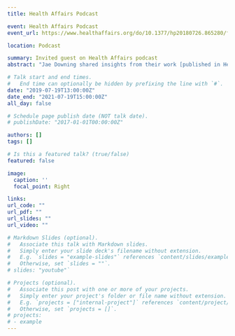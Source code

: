 ```yaml
---
title: Health Affairs Podcast

event: Health Affairs Podcast
event_url: https://www.healthaffairs.org/do/10.1377/hp20180726.865280/full/

location: Podcast

summary: Invited guest on Health Affairs podcast
abstract: "Jae Downing shared insights from their work [published in Health Affairs](https://www.healthaffairs.org/doi/10.1377/hlthaff.2018.0027). At the time, transgender military was banned from serving openly in the military based on the presumption, in part, that healthcare for this population would cost more. Dr. Downing's research found that while the health of transgender civilians is worse than their cisgender peers, no differences were found in the health of transgender and cisgender veterans. [Listen to the podcast!](https://www.healthaffairs.org/do/10.1377/hp20180726.865280/full/)"

# Talk start and end times.
#   End time can optionally be hidden by prefixing the line with `#`.
date: "2019-07-19T13:00:00Z"
date_end: "2021-07-19T15:00:00Z"
all_day: false

# Schedule page publish date (NOT talk date).
# publishDate: "2017-01-01T00:00:00Z"

authors: []
tags: []

# Is this a featured talk? (true/false)
featured: false

image:
  caption: ''
  focal_point: Right

links:
url_code: ""
url_pdf: ""
url_slides: ""
url_video: ""

# Markdown Slides (optional).
#   Associate this talk with Markdown slides.
#   Simply enter your slide deck's filename without extension.
#   E.g. `slides = "example-slides"` references `content/slides/example-slides.md`.
#   Otherwise, set `slides = ""`.
# slides: "youtube"`

# Projects (optional).
#   Associate this post with one or more of your projects.
#   Simply enter your project's folder or file name without extension.
#   E.g. `projects = ["internal-project"]` references `content/project/deep-learning/index.md`.
#   Otherwise, set `projects = []`.
# projects:
# - example
---
```




